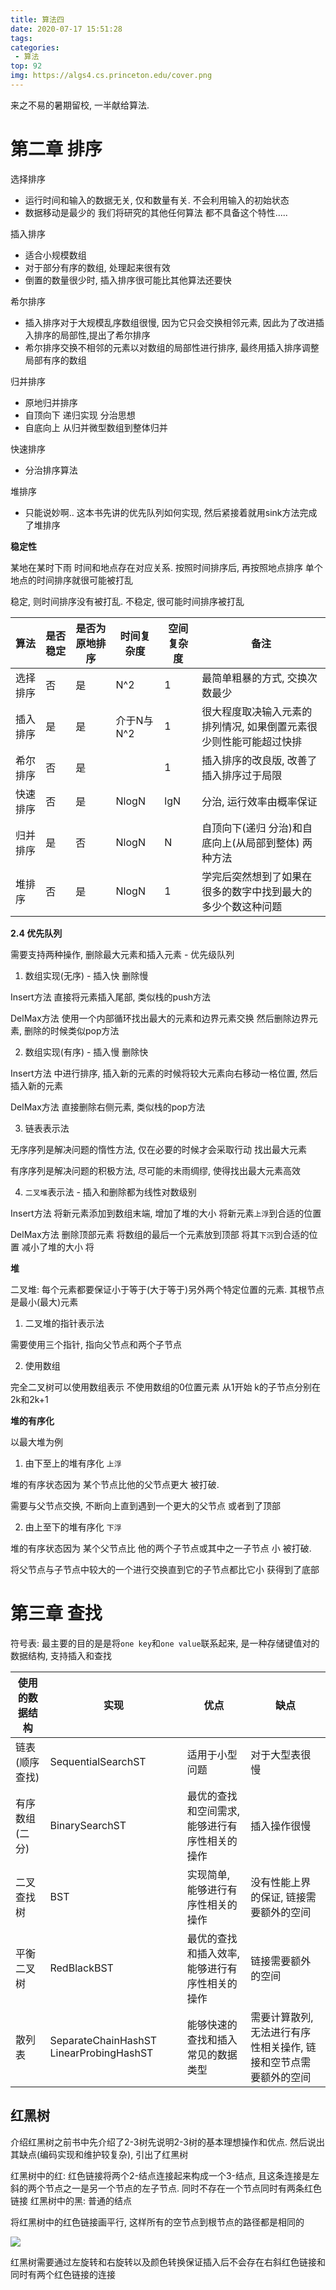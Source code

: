 ```yaml
---
title: 算法四
date: 2020-07-17 15:51:28
tags:
categories:
 - 算法
top: 92
img: https://algs4.cs.princeton.edu/cover.png
---
```


来之不易的暑期留校, 一半献给算法.

# 第二章 排序

选择排序
- 运行时间和输入的数据无关, 仅和数量有关.
不会利用输入的初始状态
- 数据移动是最少的
我们将研究的其他任何算法 都不具备这个特性.....

插入排序
- 适合小规模数组
- 对于部分有序的数组, 处理起来很有效
- 倒置的数量很少时, 插入排序很可能比其他算法还要快

希尔排序
- 插入排序对于大规模乱序数组很慢, 因为它只会交换相邻元素, 因此为了改进插入排序的局部性,提出了希尔排序
- 希尔排序交换不相邻的元素以对数组的局部性进行排序, 最终用插入排序调整局部有序的数组

归并排序
- 原地归并排序
- 自顶向下 递归实现 分治思想
- 自底向上 从归并微型数组到整体归并

快速排序
- 分治排序算法

堆排序
- 只能说妙啊.. 这本书先讲的优先队列如何实现, 然后紧接着就用sink方法完成了堆排序


**稳定性**

某地在某时下雨 时间和地点存在对应关系.
按照时间排序后, 再按照地点排序 单个地点的时间排序就很可能被打乱

稳定, 则时间排序没有被打乱. 不稳定, 很可能时间排序被打乱


| 算法     | 是否稳定 | 是否为原地排序 | 时间复杂度 | 空间复杂度 | 备注                                                               |
| -------- | -------- | -------------- | ---------- | ---------- | ------------------------------------------------------------------ |
| 选择排序 | 否       | 是             | N^2        | 1          | 最简单粗暴的方式, 交换次数最少                                     |
| 插入排序 | 是       | 是             | 介于N与N^2 | 1          | 很大程度取决输入元素的排列情况, 如果倒置元素很少则性能可能超过快排 |
| 希尔排序 | 否       | 是             |            | 1          | 插入排序的改良版, 改善了插入排序过于局限                           |
| 快速排序 | 否       | 是             | NlogN      | lgN        | 分治, 运行效率由概率保证                                           |
| 归并排序 | 是       | 否             | NlogN      | N          | 自顶向下(递归 分治)和自底向上(从局部到整体) 两种方法               |
| 堆排序   | 否       | 是             | NlogN      | 1          | 学完后突然想到了如果在很多的数字中找到最大的多少个数这种问题       |



**2.4 优先队列**

需要支持两种操作, 删除最大元素和插入元素  - 优先级队列


1. 数组实现(无序) - 插入快 删除慢

Insert方法 直接将元素插入尾部, 类似栈的push方法

DelMax方法 使用一个内部循环找出最大的元素和边界元素交换 然后删除边界元素, 删除的时候类似pop方法

2. 数组实现(有序) - 插入慢 删除快

Insert方法 中进行排序, 插入新的元素的时候将较大元素向右移动一格位置, 然后插入新的元素

DelMax方法 直接删除右侧元素, 类似栈的pop方法

3. 链表表示法

无序序列是解决问题的惰性方法, 仅在必要的时候才会采取行动 找出最大元素

有序序列是解决问题的积极方法, 尽可能的未雨绸缪, 使得找出最大元素高效

4. `二叉堆`表示法 - 插入和删除都为线性对数级别

Insert方法 将新元素添加到数组末端, 增加了堆的大小 将新元素`上浮`到合适的位置

DelMax方法 删除顶部元素 将数组的最后一个元素放到顶部 将其`下沉`到合适的位置 减小了堆的大小 将


**堆**

二叉堆: 每个元素都要保证小于等于(大于等于)另外两个特定位置的元素. 其根节点是最小(最大)元素

1. 二叉堆的指针表示法

需要使用三个指针, 指向父节点和两个子节点

2. 使用数组

完全二叉树可以使用数组表示 不使用数组的0位置元素 从1开始 k的子节点分别在2k和2k+1


**堆的有序化**

以最大堆为例

1. 由下至上的堆有序化 `上浮`

堆的有序状态因为 某个节点比他的父节点更大 被打破.

需要与父节点交换, 不断向上直到遇到一个更大的父节点 或者到了顶部

2. 由上至下的堆有序化 `下浮`

堆的有序状态因为 某个父节点比 他的两个子节点或其中之一子节点 小 被打破.

将父节点与子节点中较大的一个进行交换直到它的子节点都比它小 获得到了底部


# 第三章 查找

符号表: 最主要的目的是是将`one key`和`one value`联系起来, 是一种存储键值对的数据结构, 支持插入和查找

| 使用的数据结构 | 实现 | 优点 | 缺点 |
| --- | --- | --- | -- |
| 链表(顺序查找) | SequentialSearchST | 适用于小型问题 | 对于大型表很慢 |
| 有序数组(二分) | BinarySearchST | 最优的查找和空间需求, 能够进行有序性相关的操作 | 插入操作很慢 |
| 二叉查找树 | BST | 实现简单, 能够进行有序性相关的操作 | 没有性能上界的保证, 链接需要额外的空间 |
| 平衡二叉树 | RedBlackBST | 最优的查找和插入效率, 能够进行有序性相关的操作 | 链接需要额外的空间 |
| 散列表 | SeparateChainHashST LinearProbingHashST | 能够快速的查找和插入常见的数据类型 | 需要计算散列, 无法进行有序性相关操作, 链接和空节点需要额外的空间 |


## 红黑树

介绍红黑树之前书中先介绍了2-3树先说明2-3树的基本理想操作和优点. 然后说出其缺点(编码实现和维护较复杂), 引出了红黑树


红黑树中的红: 红色链接将两个2-结点连接起来构成一个3-结点, 且这条连接是左斜的两个节点之一是另一个节点的左子节点. 同时不存在一个节点同时有两条红色链接
红黑树中的黑: 普通的结点

将红黑树中的红色链接画平行, 这样所有的空节点到根节点的路径都是相同的

![](https://lsmg-img.oss-cn-beijing.aliyuncs.com/algorithm4/red-black-tree.png)


红黑树需要通过左旋转和右旋转以及颜色转换保证插入后不会存在右斜红色链接和同时有两个红色链接的连接